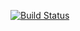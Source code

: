 [![Build Status](https://www.travis-ci.org/Ratoriku/ci_scripts.svg?branch=master)](https://www.travis-ci.org/Ratoriku/ci_scripts)

